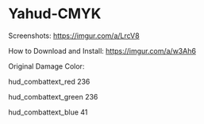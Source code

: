 # Yahud-CMYK
Screenshots: https://imgur.com/a/LrcV8

How to Download and Install: https://imgur.com/a/w3Ah6

Original Damage Color:

hud_combattext_red 236

hud_combattext_green 236

hud_combattext_blue 41
